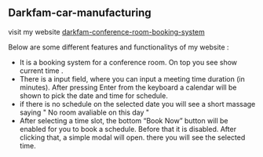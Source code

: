 ## Darkfam-car-manufacturing

visit my website [darkfam-conference-room-booking-system ](https://darkfam-conference-booking.vercel.app/)

Below are some different features and functionalitys of my website : 

* It is a booking system for a conference room. On top you see show current time .
* There is a input field, where you can input a meeting time duration (in minutes). After pressing Enter from the keyboard a calendar will be shown to pick the date and time for schedule.
* if there is no schedule on the selected date you will see a short massage saying " No room avaliable on this day "
* After selecting a time slot, the bottom “Book Now” button will be enabled for you to book a schedule. Before that it is disabled. After clicking that, a simple modal will open. there you will see the selected time.

